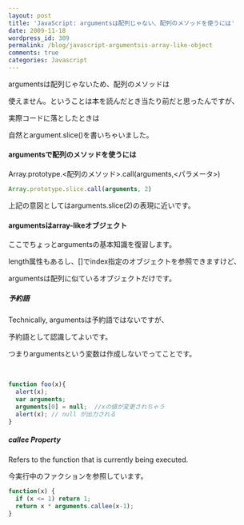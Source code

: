 ```yaml
---
layout: post
title: 'JavaScript: argumentsは配列じゃない、配列のメソッドを使うには'
date: 2009-11-18
wordpress_id: 309
permalink: /blog/javascript-argumentsis-array-like-object
comments: true
categories: Javascript
---
```

<div class="section">
<p>argumentsは配列じゃないため、配列のメソッドは</p>
<p>使えません。ということは本を読んだとき当たり前だと思ったんですが、</p>
<p>実際コードに落としたときは</p>
<p>自然とargument.slice()を書いちゃいました。</p>
<h4>argumentsで配列のメソッドを使うには</h4>
<p>Array.prototype.<配列のメソッド>.call(arguments,<パラメータ>)</p>

```js
Array.prototype.slice.call(arguments, 2)
```

<p>上記の意図としてはarguments.slice(2)の表現に近いです。</p>
<h4>argumentsはarray-likeオブジェクト</h4>
<p>ここでちょっとargumentsの基本知識を復習します。</p>
<p>length属性もあるし、[]でindex指定のオブジェクトを参照できますけど、</p>
<p>argumentsは配列に似ているオブジェクトだけです。</p>
<h5>予約語</h5>
<p>Technically, argumentsは予約語ではないですが、</p>
<p>予約語として認識してよいです。</p>
<p>つまりargumentsという変数は作成しないでってことです。</p>
<br/>

```js
function foo(x){
  alert(x);
  var arguments;
  arguments[0] = null;  //xの値が変更されちゃう
  alert(x);	// null が出力される
}
```

<h5>callee Property</h5>
<p>Refers to the function that is currently being executed.</p>
<p>今実行中のファクションを参照しています。</p>

```js
function(x) {
  if (x <= 1) return 1;
  return x * arguments.callee(x-1);
}

```
</div>
